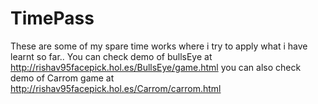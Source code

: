 TimePass
========
These are some of my spare time works where i try to apply what i have learnt so far..
You can check demo of bullsEye at http://rishav95facepick.hol.es/BullsEye/game.html
you can also check demo of Carrom game at http://rishav95facepick.hol.es/Carrom/carrom.html
